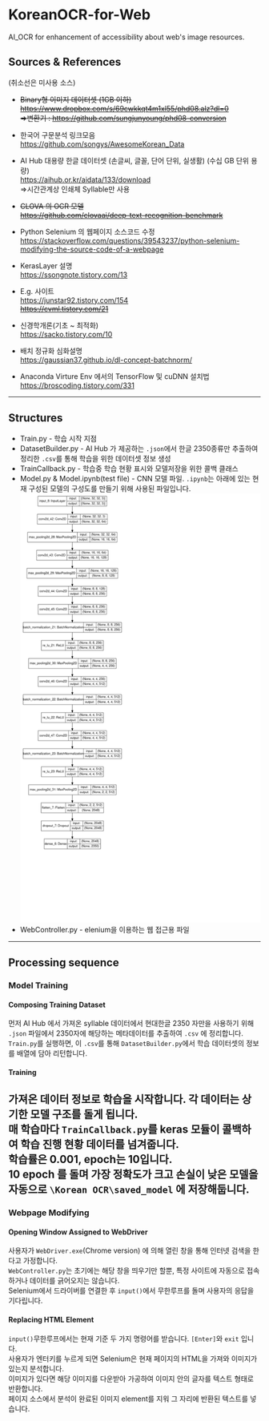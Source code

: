 # KoreanOCR-for-Web
AI_OCR for enhancement of accessibility about web's image resources.


## Sources & References
(취소선은 미사용 소스)  

* ~~Binary형 이미지 데이터셋  (1GB 이하)
https://www.dropbox.com/s/69cwkkqt4m1xl55/phd08.alz?dl=0  
  =>변환기 : https://github.com/sungjunyoung/phd08-conversion~~  

  
* 한국어 구문분석 링크모음  
https://github.com/songys/AwesomeKorean_Data  
  
* AI Hub 대용량 한글 데이터셋 (손글씨, 글꼴, 단어 단위, 실생활) (수십 GB 단위 용량)  
https://aihub.or.kr/aidata/133/download  
  =>시간관계상 인쇄체 Syllable만 사용

* ~~CLOVA 의 OCR 모델  
  https://github.com/clovaai/deep-text-recognition-benchmark~~  

* Python Selenium 의 웹페이지 소스코드 수정  
https://stackoverflow.com/questions/39543237/python-selenium-modifying-the-source-code-of-a-webpage

- KerasLayer 설명  
https://ssongnote.tistory.com/13

- E.g. 사이트  
https://junstar92.tistory.com/154  
~~https://cvml.tistory.com/21~~  

- 신경학개론(기초 ~ 최적화)  
https://sacko.tistory.com/10
  
- 배치 정규화 심화설명  
https://gaussian37.github.io/dl-concept-batchnorm/

- Anaconda Virture Env 에서의 TensorFlow 및 cuDNN 설치법  
https://broscoding.tistory.com/331

-----
## Structures
- Train.py - 학습 시작 지점
- DatasetBuilder.py - AI Hub 가 제공하는 `.json`에서 한글 2350종류만 추출하여 정리한 `.csv`를 통해 학습을 위한 데이터셋 정보 생성
- TrainCallback.py - 학습중 학습 현황 표시와 모델저장을 위한 콜백 클래스
- Model.py & Model.ipynb(test file) - CNN 모델 파일. `.ipynb`는 아래에 있는 현재 구성된 모델의 구성도를 만들기 위해 사용된 파일입니다.
![Failed to load](/Model-Structure.png)
- WebController.py - elenium을 이용하는 웹 접근용 파일

-----
## Processing sequence  
  
### Model Training
#### Composing Training Dataset
먼저 AI Hub 에서 가져온 syllable 데이터에서 현대한글 2350 자만을 사용하기 위해 `.json` 파일에서 2350자에 해당하는 메타데이터를 추출하여 `.csv` 에 정리합니다.  
`Train.py`를 실행하면, 이 `.csv`를 통해 `DatasetBuilder.py`에서 학습 데이터셋의 정보를 배열에 담아 리턴합니다.  
#### Training
가져온 데이터 정보로 학습을 시작합니다. 각 데이터는 상기한 모델 구조를 돌게 됩니다.  
매 학습마다 `TrainCallback.py`를 keras 모듈이 콜백하여 학습 진행 현황 데이터를 넘겨줍니다.  
학습률은 0.001, epoch는 10입니다.  
10 epoch 를 돌며 가장 정확도가 크고 손실이 낮은 모델을 자동으로 `\Korean OCR\saved_model` 에 저장해둡니다.  
---
### Webpage Modifying
#### Opening Window Assigned to WebDriver
사용자가 `WebDriver.exe`(Chrome version) 에 의해 열린 창을 통해 인터넷 검색을 한다고 가정합니다.  
`WebController.py`는 초기에는 해당 창을 띄우기만 할뿐, 특정 사이트에 자동으로 접속하거나 데이터를 긁어오지는 않습니다.  
Selenium에서 드라이버를 연결한 후 `input()`에서 무한루프를 돌며 사용자의 응답을 기다립니다.
#### Replacing HTML Element
`input()`무한루프에서는 현재 기준 두 가지 명령어를 받습니다. `[Enter]`와 `exit` 입니다.  
사용자가 엔터키를 누르게 되면 Selenium은 현재 페이지의 HTML을 가져와 이미지가 있는지 분석합니다.  
이미지가 있다면 해당 이미지를 다운받아 가공하여 이미지 안의 글자를 텍스트 형태로 반환합니다.  
페이지 소스에서 분석이 완료된 이미지 element를 지워 그 자리에 반환된 텍스트를 넣습니다.
